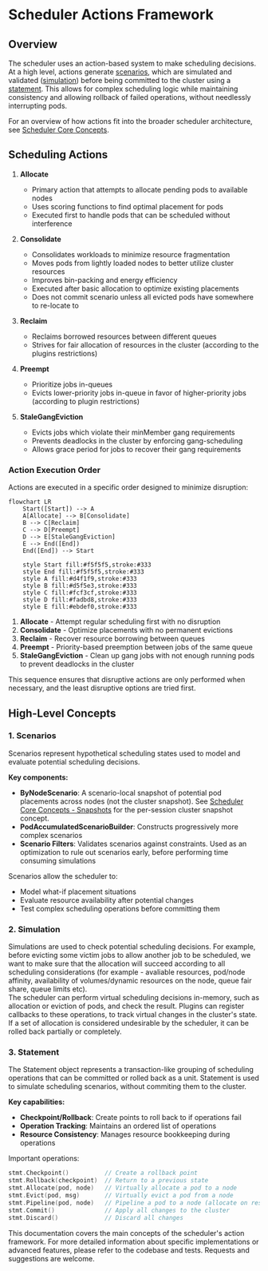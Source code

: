 # Scheduler Actions Framework

## Overview
The scheduler uses an action-based system to make scheduling decisions. At a high level, actions generate [scenarios](#1-scenarios), which are simulated and validated ([simulation](#2-simulation)) before being committed to the cluster using a [statement](#3-statement). This allows for complex scheduling logic while maintaining consistency and allowing rollback of failed operations, without needlessly interrupting pods.

For an overview of how actions fit into the broader scheduler architecture, see [Scheduler Core Concepts](scheduler-concepts.md).

## Scheduling Actions

1. **Allocate**
   - Primary action that attempts to allocate pending pods to available nodes
   - Uses scoring functions to find optimal placement for pods
   - Executed first to handle pods that can be scheduled without interference

2. **Consolidate**
   - Consolidates workloads to minimize resource fragmentation
   - Moves pods from lightly loaded nodes to better utilize cluster resources
   - Improves bin-packing and energy efficiency
   - Executed after basic allocation to optimize existing placements
   - Does not commit scenario unless all evicted pods have somewhere to re-locate to

3. **Reclaim**
   - Reclaims borrowed resources between different queues
   - Strives for fair allocation of resources in the cluster (according to the plugins restrictions)

4. **Preempt**
   - Prioritize jobs in-queues
   - Evicts lower-priority jobs in-queue in favor of higher-priority jobs (according to plugin restrictions)

5. **StaleGangEviction**
   - Evicts jobs which violate their minMember gang requirements
   - Prevents deadlocks in the cluster by enforcing gang-scheduling
   - Allows grace period for jobs to recover their gang requirements

### Action Execution Order

Actions are executed in a specific order designed to minimize disruption:

```mermaid
flowchart LR
    Start([Start]) --> A
    A[Allocate] --> B[Consolidate]
    B --> C[Reclaim]
    C --> D[Preempt]
    D --> E[StaleGangEviction]
    E --> End([End])
    End([End]) --> Start
    
    style Start fill:#f5f5f5,stroke:#333
    style End fill:#f5f5f5,stroke:#333
    style A fill:#d4f1f9,stroke:#333
    style B fill:#d5f5e3,stroke:#333
    style C fill:#fcf3cf,stroke:#333
    style D fill:#fadbd8,stroke:#333
    style E fill:#ebdef0,stroke:#333
```

1. **Allocate** - Attempt regular scheduling first with no disruption
2. **Consolidate** - Optimize placements with no permanent evictions
3. **Reclaim** - Recover resource borrowing between queues
4. **Preempt** - Priority-based preemption between jobs of the same queue
5. **StaleGangEviction** - Clean up gang jobs with not enough running pods to prevent deadlocks in the cluster

This sequence ensures that disruptive actions are only performed when necessary, and the least disruptive options are tried first.

## High-Level Concepts

### 1. Scenarios

Scenarios represent hypothetical scheduling states used to model and evaluate potential scheduling decisions.

**Key components:**
- **ByNodeScenario**: A scenario-local snapshot of potential pod placements across nodes (not the cluster snapshot). See [Scheduler Core Concepts - Snapshots](scheduler-concepts.md#snapshots) for the per-session cluster snapshot concept.
- **PodAccumulatedScenarioBuilder**: Constructs progressively more complex scenarios
- **Scenario Filters**: Validates scenarios against constraints. Used as an optimization to rule out scenarios early, before performing time consuming simulations

Scenarios allow the scheduler to:
- Model what-if placement situations
- Evaluate resource availability after potential changes
- Test complex scheduling operations before committing them

### 2. Simulation

Simulations are used to check potential scheduling decisions. For example, before evicting some victim jobs to allow another job to be scheduled, we want to make sure that the allocation will succeed according to all scheduling considerations (for example - avaliable resources, pod/node affinity, availability of volumes/dynamic resources on the node, queue fair share, queue limits etc).  
The scheduler can perform virtual scheduling decisions in-memory, such as allocation or eviction of pods, and check the result. Plugins can register callbacks to these operations, to track virtual changes in the cluster's state. If a set of allocation is considered undesirable by the scheduler, it can be rolled back partially or completely.

### 3. Statement

The Statement object represents a transaction-like grouping of scheduling operations that can be committed or rolled back as a unit. Statement is used to simulate scheduling scenarios, without commiting them to the cluster.

**Key capabilities:**
- **Checkpoint/Rollback**: Create points to roll back to if operations fail
- **Operation Tracking**: Maintains an ordered list of operations
- **Resource Consistency**: Manages resource bookkeeping during operations

Important operations:
```go
stmt.Checkpoint()          // Create a rollback point
stmt.Rollback(checkpoint)  // Return to a previous state
stmt.Allocate(pod, node)   // Virtually allocate a pod to a node
stmt.Evict(pod, msg)       // Virtually evict a pod from a node
stmt.Pipeline(pod, node)   // Pipeline a pod to a node (allocate on resources pending eviction)
stmt.Commit()              // Apply all changes to the cluster
stmt.Discard()             // Discard all changes
```

<!-- TODO: Add a Session section -->

This documentation covers the main concepts of the scheduler's action framework. For more detailed information about specific implementations or advanced features, please refer to the codebase and tests. Requests and suggestions are welcome.
